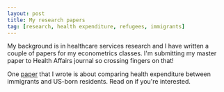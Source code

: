 ```yaml
---
layout: post
title: My research papers
tag: [research, health expenditure, refugees, immigrants]
---
```


My background is in healthcare services research and I have written a couple of papers for my econometrics classes. I'm submitting my master paper to Health Affairs journal so crossing fingers on that!

One [paper](/_data/health_expenditure.pdf) that I wrote is about comparing health expenditure between immigrants and US-born residents. Read on if you're interested.
